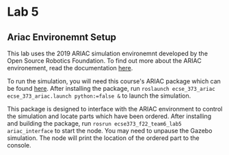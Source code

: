 # Lab 5
## Ariac Environemnt Setup
This lab uses the 2019 ARIAC simulation environemnt developed by the Open Source Robotics Foundation. To find out more about the ARIAC environement, read the documentation [here](https://bitbucket.org/osrf/ariac/wiki/2019/Home).


To run the simulation, you will need this course's ARIAC package which can be found [here](https://github.com/cwru-eecs-373/ecse_373_ariac). After installing the package, run `roslaunch ecse_373_ariac ecse_373_ariac.launch python:=false &` to launch the simulation.

This package is designed to interface with the ARIAC environment to control the simulation and locate parts which have been ordered. After installing and building the package, run `rosrun ecse373_f22_team6_lab5 ariac_interface` to start the node. You may need to unpause the Gazebo simulation. The node will print the location of the ordered part to the console.

